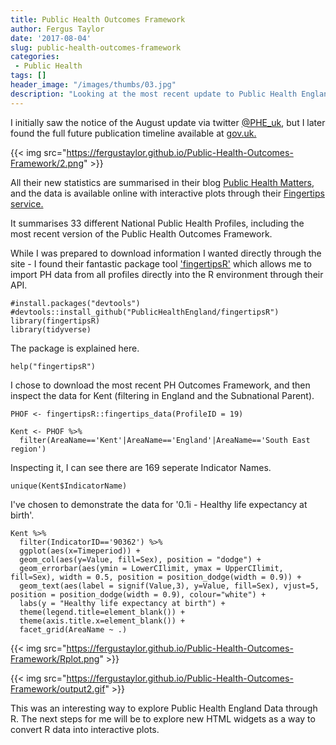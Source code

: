 ```yaml
---
title: Public Health Outcomes Framework
author: Fergus Taylor
date: '2017-08-04'
slug: public-health-outcomes-framework
categories:
 - Public Health
tags: []
header_image: "/images/thumbs/03.jpg"
description: "Looking at the most recent update to Public Health England, ‘Public Health Outcomes’ August publication using the Fingertips data tool package."
---
```


I initially saw the notice of the August update via twitter
[@PHE_uk](https://twitter.com/PHE_uk), but I later found the full
future publication timeline available at
[gov.uk.](https://www.gov.uk/government/organisations/public-health-england/about/statistics)

{{< img src="https://fergustaylor.github.io/Public-Health-Outcomes-Framework/2.png" >}}

All their new statistics are summarised in their blog [Public Health
Matters](https://publichealthmatters.blog.gov.uk/), and the data is available
online with interactive plots through their [Fingertips
service.](https://fingertips.phe.org.uk/)

It summarises 33 different National Public Health Profiles, including
the most recent version of the Public Health Outcomes Framework.

While I was prepared to download information I wanted directly through
the site - I found their fantastic package tool
['fingertipsR'](https://github.com/PublicHealthEngland/fingertipsR)
which allows me to import PH data from all profiles directly into the R
environment through their API.

    #install.packages("devtools")
    #devtools::install_github("PublicHealthEngland/fingertipsR")
    library(fingertipsR)
    library(tidyverse)

The package is explained here.

    help("fingertipsR")

I chose to download the most recent PH Outcomes Framework, and then
inspect the data for Kent (filtering in England and the Subnational
Parent).

    PHOF <- fingertipsR::fingertips_data(ProfileID = 19)

    Kent <- PHOF %>%
      filter(AreaName=='Kent'|AreaName=='England'|AreaName=='South East region')

Inspecting it, I can see there are 169 seperate Indicator Names.

    unique(Kent$IndicatorName)

I've chosen to demonstrate the data for '0.1i - Healthy life expectancy
at birth'.

    Kent %>%
      filter(IndicatorID=='90362') %>%
      ggplot(aes(x=Timeperiod)) +
      geom_col(aes(y=Value, fill=Sex), position = "dodge") +
      geom_errorbar(aes(ymin = LowerCIlimit, ymax = UpperCIlimit, fill=Sex), width = 0.5, position = position_dodge(width = 0.9)) +
      geom_text(aes(label = signif(Value,3), y=Value, fill=Sex), vjust=5, position = position_dodge(width = 0.9), colour="white") +
      labs(y = "Healthy life expectancy at birth") +
      theme(legend.title=element_blank()) +
      theme(axis.title.x=element_blank()) +
      facet_grid(AreaName ~ .)

{{< img src="https://fergustaylor.github.io/Public-Health-Outcomes-Framework/Rplot.png" >}}

{{< img src="https://fergustaylor.github.io/Public-Health-Outcomes-Framework/output2.gif" >}}

This was an interesting way to explore Public Health England Data
through R. The next steps for me will be to explore new HTML widgets as
a way to convert R data into interactive plots.
